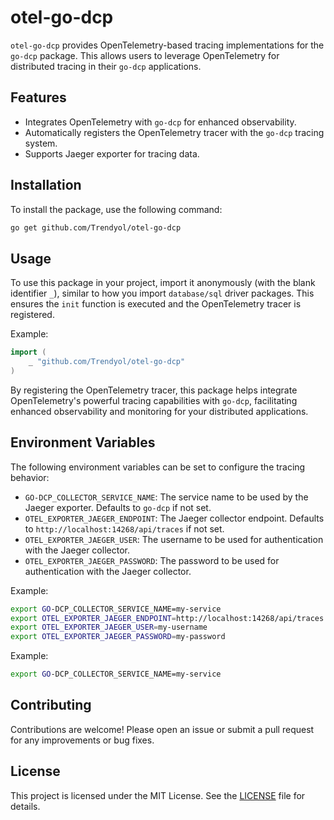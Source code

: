 # otel-go-dcp

`otel-go-dcp` provides OpenTelemetry-based tracing implementations for the `go-dcp` package. This allows users to leverage OpenTelemetry for distributed tracing in their `go-dcp` applications.

## Features

- Integrates OpenTelemetry with `go-dcp` for enhanced observability.
- Automatically registers the OpenTelemetry tracer with the `go-dcp` tracing system.
- Supports Jaeger exporter for tracing data.

## Installation

To install the package, use the following command:

```sh
go get github.com/Trendyol/otel-go-dcp
```

## Usage

To use this package in your project, import it anonymously (with the blank identifier `_`), similar to how you import `database/sql` driver packages. This ensures the `init` function is executed and the OpenTelemetry tracer is registered.

Example:

```go
import (
    _ "github.com/Trendyol/otel-go-dcp"
)
```

By registering the OpenTelemetry tracer, this package helps integrate OpenTelemetry's powerful tracing capabilities with `go-dcp`, facilitating enhanced observability and monitoring for your distributed applications.

## Environment Variables

The following environment variables can be set to configure the tracing behavior:

- `GO-DCP_COLLECTOR_SERVICE_NAME`: The service name to be used by the Jaeger exporter. Defaults to `go-dcp` if not set.
- `OTEL_EXPORTER_JAEGER_ENDPOINT`: The Jaeger collector endpoint. Defaults to `http://localhost:14268/api/traces` if not set.
- `OTEL_EXPORTER_JAEGER_USER`: The username to be used for authentication with the Jaeger collector.
- `OTEL_EXPORTER_JAEGER_PASSWORD`: The password to be used for authentication with the Jaeger collector.

Example:

```sh
export GO-DCP_COLLECTOR_SERVICE_NAME=my-service
export OTEL_EXPORTER_JAEGER_ENDPOINT=http://localhost:14268/api/traces
export OTEL_EXPORTER_JAEGER_USER=my-username
export OTEL_EXPORTER_JAEGER_PASSWORD=my-password
```

Example:

```sh
export GO-DCP_COLLECTOR_SERVICE_NAME=my-service
```

## Contributing

Contributions are welcome! Please open an issue or submit a pull request for any improvements or bug fixes.

## License

This project is licensed under the MIT License. See the [LICENSE](LICENSE) file for details.
